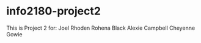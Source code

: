 # info2180-project2

This is Project 2 for:
Joel Rhoden
Rohena Black
Alexie Campbell
Cheyenne Gowie
